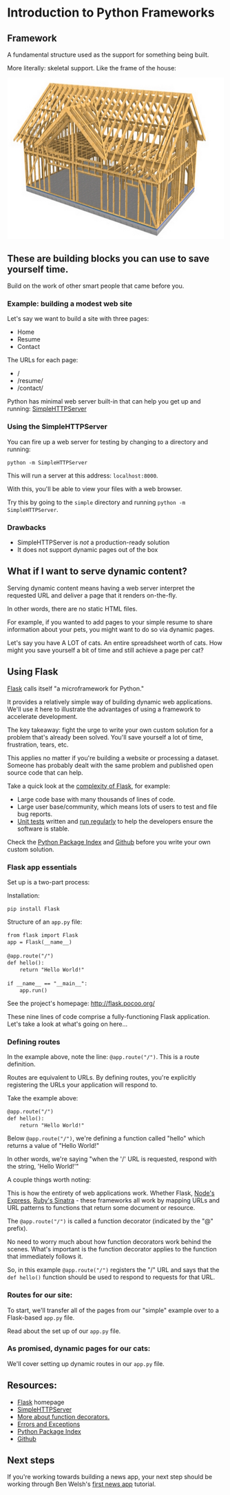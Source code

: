 # Introduction to Python Frameworks

## Framework

A fundamental structure used as the support for something being built.

More literally: skeletal support. Like the frame of the house:

![Wood frame house](wood-frame-house.jpg)

## These are building blocks you can use to save yourself time.

Build on the work of other smart people that came before you.

### Example: building a modest web site

Let's say we want to build a site with three pages:

- Home
- Resume
- Contact

The URLs for each page:

- /
- /resume/
- /contact/

Python has minimal web server built-in that can help you get up and running: [SimpleHTTPServer](https://docs.python.org/2/library/simplehttpserver.html)

### Using the SimpleHTTPServer

You can fire up a web server for testing by changing to a directory and running:

    python -m SimpleHTTPServer

This will run a server at this address: `localhost:8000`.

With this, you'll be able to view your files with a web browser.

Try this by going to the `simple` directory and running `python -m SimpleHTTPServer`.

### Drawbacks

- SimpleHTTPServer is *not* a production-ready solution
- It does not support dynamic pages out of the box

## What if I want to serve dynamic content?

Serving dynamic content means having a web server interpret the requested URL and deliver a page that it renders on-the-fly.

In other words, there are no static HTML files.

For example, if you wanted to add pages to your simple resume to share information about your pets, you might want to do so via dynamic pages.

Let's say you have A LOT of cats. An entire spreadsheet worth of cats. How might you save yourself a bit of time and still achieve a page per cat?

## Using Flask

[Flask](http://flask.pocoo.org/) calls itself "a microframework for Python."

It provides a relatively simple way of building dynamic web applications. We'll use it here to illustrate the advantages of using a framework to accelerate development.

The key takeaway: fight the urge to write your own custom solution for a problem that's already been solved. You'll save yourself a lot of time, frustration, tears, etc.

This applies no matter if you're building a website or processing a dataset. Someone has probably dealt with the same problem and published open source code that can help.

Take a quick look at the [complexity of Flask](https://github.com/mitsuhiko/flask), for example:

- Large code base with many thousands of lines of code.
- Large user base/community, which means lots of users to test and file bug reports.
- [Unit tests](https://en.wikipedia.org/wiki/Unit_testing) written and [run regularly](https://travis-ci.org/mitsuhiko/flask) to help the developers ensure the software is stable.

Check the [Python Package Index](https://pypi.python.org/pypi) and [Github](http://github.com/) before you write your own custom solution.

### Flask app essentials

Set up is a two-part process:

Installation:


    pip install Flask


Structure of an `app.py` file:


    from flask import Flask
    app = Flask(__name__)

    @app.route("/")
    def hello():
        return "Hello World!"

    if __name__ == "__main__":
        app.run()


See the project's homepage: http://flask.pocoo.org/

These nine lines of code comprise a fully-functioning Flask application. Let's take a look at what's going on here...

### Defining routes

In the example above, note the line: `@app.route("/")`. This is a route definition.

Routes are equivalent to URLs. By defining routes, you're explicitly registering the URLs your application will respond to.

Take the example above:

    @app.route("/")
    def hello():
        return "Hello World!"

Below `@app.route("/")`, we're defining a function called "hello" which returns a value of "Hello World!"

In other words, we're saying "when the '/' URL is requested, respond with the string, 'Hello World!'"

A couple things worth noting:

This is how the entirety of web applications work. Whether Flask, [Node's Express](http://expressjs.com/), [Ruby's Sinatra](http://www.sinatrarb.com/) - these frameworks all work by mapping URLs and URL patterns to functions that return some document or resource.

The `@app.route("/")` is called a function decorator (indicated by the "@" prefix).

No need to worry much about how function decorators work behind the scenes. What's important is the function decorator applies to the function that immediately follows it.

So, in this example `@app.route("/")` registers the "/" URL and says that the `def hello()` function should be used to respond to requests for that URL.

### Routes for our site:

To start, we'll transfer all of the pages from our "simple" example over to a Flask-based `app.py` file.

Read about the set up of our `app.py` file.

### As promised, dynamic pages for our cats:

We'll cover setting up dynamic routes in our `app.py` file.

## Resources:

- [Flask](http://flask.pocoo.org/) homepage
- [SimpleHTTPServer](https://docs.python.org/2/library/simplehttpserver.html)
- [More about function decorators.](http://simeonfranklin.com/blog/2012/jul/1/python-decorators-in-12-steps/)
- [Errors and Exceptions](https://docs.python.org/2/tutorial/errors.html)
- [Python Package Index](https://pypi.python.org/pypi)
- [Github](http://github.com/)

## Next steps

If you're working towards building a news app, your next step should be working through Ben Welsh's [first news app](https://github.com/ireapps/first-news-app) tutorial.
